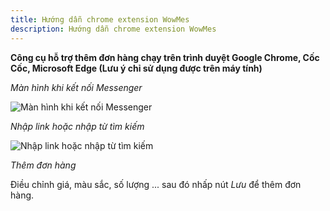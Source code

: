 ```yaml
---
title: Hướng dẫn chrome extension WowMes
description: Hướng dẫn chrome extension WowMes
---
```


**Công cụ hỗ trợ thêm đơn hàng chạy trên trình duyệt Google Chrome, Cốc Cốc, Microsoft Edge (Lưu ý chỉ sử dụng được trên máy tính)**

_Màn hình khi kết nối Messenger_

![Màn hình khi kết nối Messenger](/img/wowmes/order0.png)

_Nhập link hoặc nhập từ tìm kiếm_

![Nhập link hoặc nhập từ tìm kiếm](/img/wowmes/order1.png)

_Thêm đơn hàng_

Điều chỉnh giá, màu sắc, số lượng ... sau đó nhấp nút *Lưu* để thêm đơn hàng.

